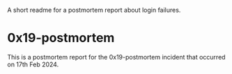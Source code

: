A short readme for a postmortem report about login failures.

# 0x19-postmortem
This is a postmortem report for the 0x19-postmortem incident that occurred on 17th Feb 2024.

